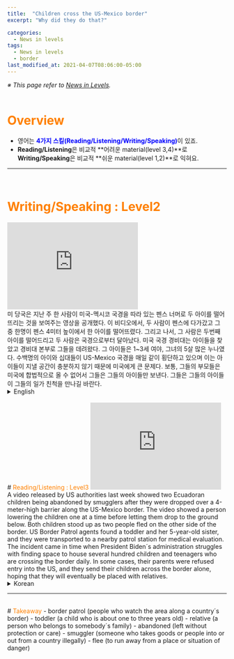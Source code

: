 ```yaml
---
title:  "Children cross the US-Mexico border"
excerpt: "Why did they do that?"

categories:
  - News in levels
tags:
  - News in levels
  - border
last_modified_at: 2021-04-07T08:06:00-05:00
---
```

<!--
%% color
%% 주황색 : <span style="color:#FF8000"></span>
%% 파란색 : <span style="color:#0000FF"></span>
%% 빨간색 : <span style="color:#FF0000"></span>
%% 초록색 : <span style="color:#00FF00"></span>
%% 보라색 : <span style="color:#9A2EFE"></span>

<audio id="a1" src="/assets/mp3/365english/Week1_01_01.mp3" preload hidden="false"></audio>
<span onclick="document.getElementById('a1').play(); return false;"></span>
-->
*※ This page refer to [News in Levels](https://www.newsinlevels.com/products/dirty-money-level-2/).*  
<br>
# <span style="color:#FF8000">Overview</span>
- 영어는 <span style="color:#0000FF">**4가지 스킬(Reading/Listening/Writing/Speaking)**</span>이 있죠.  
- **Reading/Listening**은 비교적 **어려운 material(level 3,4)**로 **Writing/Speaking**은 비교적 **쉬운 material(level 1,2)**로 익혀요.  
  
----
<br>

# <span style="color:#FF8000">Writing/Speaking : Level2</span>
<iframe width= "300" height="200" src="https://www.youtube.com/embed/mxNTYNEfXeA" frameborder="0" arrowfullscreen></iframe>  
<br>
미 당국은 지난 주 한 사람이 미국-멕시코 국경을 따라 있는 펜스 너머로 두 아이를 떨어뜨리는 것을 보여주는 영상을 공개했다.  
이 비디오에서, 두 사람이 펜스에 다가갔고 그 중 한명이 펜스 4미터 높이에서 한 아이를 떨어뜨렸다.  
그리고 나서, 그 사람은 두번째 아이를 떨어드리고 두 사람은 국경으로부터 달아났다.  
미국 국경 경비대는 아이들을 찾았고 경비대 본부로 그들을 데려왔다.  
그 아이들은 1~3세 여야, 그녀의 5살 많은 누나였다.
수백명의 아이와 십대들이 US-Mexico 국경을 매일 같이 횡단하고 있으며 이는 아이들이 지낼 공간이 충분하지 않기 때문에 미국에게 큰 문제다.  
보통, 그들의 부모들은 미국에 합법적으로 올 수 없어서 그들은 그들의 아이들만 보낸다.  
그들은 그들의 아이들이 그들의 일가 친척을 만나길 바란다.  
  
<details>
<summary>English</summary>
<div markdown="1">
US authorities released a video last week which showed a person drop two children over a fence along the US-Mexico border.  
In the video, two persons got to the fence and one of them dropped one child over the 4-meter-high fence.  
Then, the person dropped the second child and both persons ran away from the border.  
US border patrol found the children and took them to a patrol station.  
The children were a toddler and her 5-year-old sister.  
Hundreds of children and teenagers cross the US-Mexico border every day which is a big problem for the US because there is not enough housing for these children.  
Often, their parents cannot get to the US legally, so they send their children alone.  
They hope that their children will get to their relatives.  
</div>
</details>
<br>
# <span style="color:#FF8000">Reading/Listening : Level3</span>
<iframe width= "300" height="200" src="https://www.youtube.com/embed/nKuxmI0Unr4" frameborder="0" arrowfullscreen></iframe>  
<br>
A video released by US authorities last week showed two Ecuadoran children being abandoned by smugglers after they were dropped over a 4-meter-high barrier along the US-Mexico border.  
The video showed a person lowering the children one at a time before letting them drop to the ground below.  
Both children stood up as two people fled on the other side of the border.  
US Border Patrol agents found a toddler and her 5-year-old sister, and they were transported to a nearby patrol station for medical evaluation.  
The incident came in time when President Biden´s administration struggles with finding space to house several hundred children and teenagers who are crossing the border daily.  
In some cases, their parents were refused entry into the US, and they send their children across the border alone, hoping that they will eventually be placed with relatives.  
  
<details>
<summary>Korean</summary>
<div markdown="1">
지난주 미국 당국이 공개 한 동영상에 따르면 두 명의 에콰도르 어린이가 미국-멕시코 국경을 따라 4 미터 높이의 장벽을 넘어서 밀수업자들에게 버려졌다.  
그 비디오는 땅 아래에 아이들이 떨어지기 전에 아이들을 한 명씩 떨어뜨리는 사람을 보여준다.  
두 아이들은 두 사람이 국경 반대편으로 도망가자마자 일어났다.  
US 국경 경비대는 1~3살 아이와 그녀의 5살 많은 언니를 찾았고 그들은 근처의 경비대의 메디컬 센터에 이송됐다.  
이 사건은 바이든 대통령 행정부가 매일 국경을 넘는 중인 수백명의 아이들과 십대들이 생활한 공간을 찾는데 어려움을 겪고 있는 시기에 발생했다.  
몇몇 경우에, 그들의 부모들은 미국으로 입국이 거부된다, 그리고 그들은 아이들이 관계를 맺고 자리잡길 바라며 그들의 아이들만 국경을 건너보낸다.  

</div>
</details>
  
----
<br>
# <span style="color:#FF8000">Takeaway</span>
- border patrol (people who watch the area along a country´s border)
- toddler (a child who is about one to three years old)
- relative (a person who belongs to somebody´s family)
- abandoned (left without protection or care)
- smuggler (someone who takes goods or people into or out from a country illegally)
- flee (to run away from a place or situation of danger)